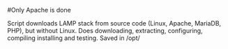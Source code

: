#Only Apache is done

Script downloads LAMP stack from source code (Linux, Apache, MariaDB, PHP), but without Linux.
Does downloading, extracting, configuring, compiling installing and testing.
Saved in /opt/
